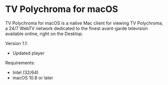 # TV Polychroma for macOS
TV Polychroma for macOS is a native Mac client for viewing TV Polychroma, a 24/7 WebTV network dedicated to the finest avant-garde television available online, right on the Desktop.

Version 1.1:
- Updated player

Requirements:
- Intel (32/64)
- macOS 10.8 or later
